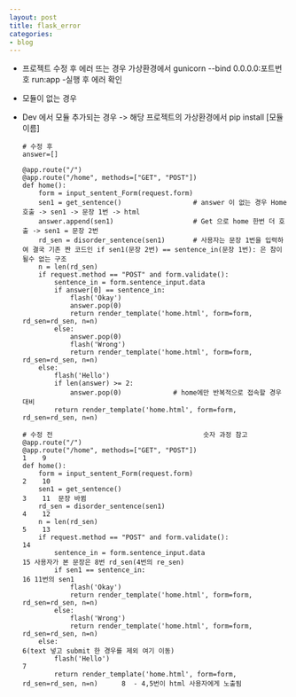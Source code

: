 ```yaml
---
layout: post
title: flask_error
categories:
- blog
---
```



* 프로젝트 수정 후 에러 뜨는 경우 가상환경에서 gunicorn --bind 0.0.0.0:포트번호 run:app  -실행 후 에러 확인
* 모듈이 없는 경우
* Dev 에서 모듈 추가되는 경우 -> 해당 프로젝트의 가상환경에서 pip install [모듈이름]

      # 수정 후
      answer=[]

      @app.route("/")
      @app.route("/home", methods=["GET", "POST"])
      def home():
          form = input_sentent_Form(request.form)
          sen1 = get_sentence()                  # answer 이 없는 경우 Home 호출 -> sen1 -> 문장 1번 -> html
          answer.append(sen1)                    # Get 으로 home 한번 더 호출 -> sen1 = 문장 2번
          rd_sen = disorder_sentence(sen1)       # 사용자는 문장 1번을 입력하여 결국 기존 짠 코드인 if sen1(문장 2번) == sentence_in(문장 1번): 은 참이 될수 없는 구조
          n = len(rd_sen)
          if request.method == "POST" and form.validate():
              sentence_in = form.sentence_input.data
              if answer[0] == sentence_in:
                  flash('Okay')
                  answer.pop(0)
                  return render_template('home.html', form=form, rd_sen=rd_sen, n=n)
              else:
                  answer.pop(0)
                  flash('Wrong')
                  return render_template('home.html', form=form, rd_sen=rd_sen, n=n)
          else:
              flash('Hello')
              if len(answer) >= 2:
                  answer.pop(0)             # home에만 반복적으로 접속할 경우 대비
              return render_template('home.html', form=form, rd_sen=rd_sen, n=n)
              
      # 수정 전                                      숫자 과정 참고
      @app.route("/")
      @app.route("/home", methods=["GET", "POST"])                                   1    9  
      def home():                                                                     
          form = input_sentent_Form(request.form)                                    2    10
          sen1 = get_sentence()                                                      3    11  문장 바뀜                  
          rd_sen = disorder_sentence(sen1)                                           4    12
          n = len(rd_sen)                                                            5    13
          if request.method == "POST" and form.validate():                                14
              sentence_in = form.sentence_input.data                                      15 사용자가 본 문장은 8번 rd_sen(4번의 re_sen)
              if sen1 == sentence_in:                                                     16 11번의 sen1 
                  flash('Okay')
                  return render_template('home.html', form=form, rd_sen=rd_sen, n=n)
              else:
                  flash('Wrong')
                  return render_template('home.html', form=form, rd_sen=rd_sen, n=n)
          else:                                                                       6(text 넣고 submit 한 경우를 제외 여기 이동)
              flash('Hello')                                                          7
              return render_template('home.html', form=form, rd_sen=rd_sen, n=n)      8  - 4,5번이 html 사용자에게 노출됨
              
